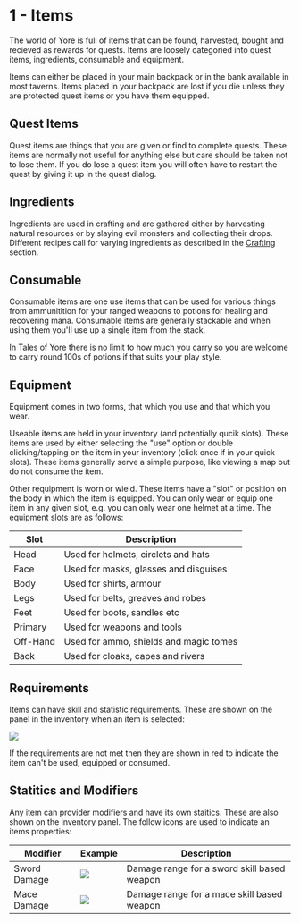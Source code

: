# 1 - Items
The world of Yore is full of items that can be found, harvested, bought and recieved as rewards for quests. Items are loosely categoried into quest items, ingredients, consumable and equipment.

Items can either be placed in your main backpack or in the bank available in most taverns. Items placed in your backpack are lost if you die unless they are protected quest items or you have them equipped.
## Quest Items
Quest items are things that you are given or find to complete quests. These items are normally not useful for anything else but care should be taken not to lose them. If you do lose a quest item you will often have to restart the quest by giving it up in the quest dialog.
## Ingredients
Ingredients are used in crafting and are gathered either by harvesting natural resources or by slaying evil monsters and collecting their drops. Different recipes call for varying ingredients as described in the [Crafting](https://talesofyore.com/guide/items-and-crafting/crafting) section.
## Consumable
Consumable items are one use items that can be used for various things from ammunitition for your ranged weapons to potions for healing and recovering mana. Consumable items are generally stackable and when using them you'll use up a single item from the stack. 

In Tales of Yore there is no limit to how much you carry so you are welcome to carry round 100s of potions if that suits your play style. 
## Equipment
Equipment comes in two forms, that which you use and that which you wear. 

Useable items are held in your inventory (and potentially qucik slots). These items are used by either selecting the "use" option or double clicking/tapping on the item in your inventory (click once if in your quick slots). These items generally serve a simple purpose, like viewing a map but do not consume the item.

Other requipment is worn or wield. These items have a "slot" or position on the body in which the item is equipped. You can only wear or equip one item in any given slot, e.g. you can only wear one helmet at a time. The equipment slots are as follows:

| Slot | Description | 
| -------- | -------- | 
| Head     | Used for helmets, circlets and hats     |
| Face     | Used for masks, glasses and disguises     |
| Body     | Used for shirts, armour     |
| Legs     | Used for belts, greaves and robes     |
| Feet     | Used for boots, sandles etc     |
| Primary     | Used for weapons and tools |
| Off-Hand  | Used for ammo, shields and magic tomes |
| Back | Used for cloaks, capes and rivers |

## Requirements

Items can have skill and statistic requirements. These are shown on the panel in the inventory when an item is selected:

![]({{DOC_PATH}}d09b00562e969a7d329da04be4b4e60c.png)

If the requirements are not met then they are shown in red to indicate the item can't be used, equipped or consumed.

## Statitics and Modifiers

Any item can provider modifiers and have its own staitics. These are also shown on the inventory panel. The follow icons are used to indicate an items properties:

| Modifier | Example | Description |
| -------- | -------- | -------- |
| Sword Damage     | ![]({{DOC_PATH}}00e9ec9a7c141562c72f74e15c748732.png)     | Damage range for a sword skill based weapon     |
| Mace Damage | ![]({{DOC_PATH}}dca1691d7ea34485d93ed1a78fc9970f.png) | Damage range for a mace skill based weapon  |









